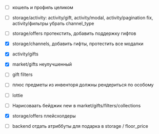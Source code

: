 - [ ] кошель и профиль целиком
- [ ] storage/activity: activity/gift, activity/modal, activity/pagination fix, activity/фильтры убрать channel_type
- [ ] storage/offers протекстить, добавить поддержку гифтов
- [x] storage/channels, добавить гифты, протестить все модалки
- [x] activity/gifts
- [x] market/gifts неулучшенный

- [ ] gift filters

- [ ] плюс предметы из инвенторя должны рендериться по особому
- [ ] lottie
- [ ] Нарисоваать бейджик new в market/gifts/filters/collections
- [x] storage/offers плейсхолдеры


- [ ] backend отдать атриббуты для подарка в storage / floor_price
